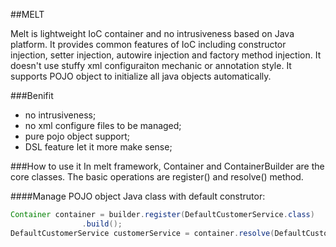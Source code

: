 ##MELT

Melt is lightweight IoC container and no intrusiveness based on Java platform. It provides common features of IoC including constructor injection, setter injection, autowire injection and factory method injection. It doesn't use stuffy xml configuraiton mechanic or annotation style. It supports POJO object to initialize all java objects automatically.

###Benifit
* no intrusiveness;
* no xml configure files to be managed;
* pure pojo object support;
* DSL feature let it more make sense;

###How to use it
In melt framework, Container and ContainerBuilder are the core classes. The basic operations are register() and resolve() method. 

####Manage POJO object
Java class with default construtor:
```java
Container container = builder.register(DefaultCustomerService.class)
                .build();
DefaultCustomerService customerService = container.resolve(DefaultCustomerService.class);
```              
